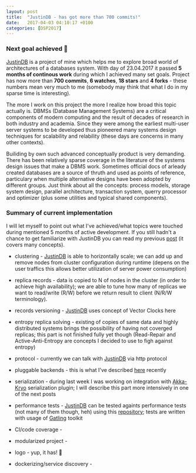 ```yaml
---
layout: post
title:  "JustinDB - has got more than 700 commits!"
date:   2017-04-03 04:10:17 +0100
categories: [DSP2017]
---
```


### Next goal achieved 🎉
[JustinDB][justindb] is a project of mine which helps me to explore broad world of architectures of a databases system. With day of 23.04.2017 it passed **5 months of continous work** during which I achieved many set goals. Project has now more than **700 commits**, **6 watches**, **18 stars** and **4 forks** - these numbers mean very much to me (somebody may think that what I do in my sparse time is interesting).

The more I work on this project the more I realize how broad this topic actually is. DBMSs (Database Management Systems) are a critical components of modern computing and the result of decades of research in both industry and academia. Since they were among the earliest multi-user server systems to be developed thus pioneered many systems design techniques for scalability and relability (these days are concerns in many other contexts).

Builiding by own such advanced conceptually product is very demanding. There has been relatively sparse coverage in the literature of the systems design issues that make a DBMS work. Sometimes official docs of arleady created databases are a source of thruth and used as points of reference, particulary when multiple alternative designs have been adopted by different groups. Just think about all the concepts: process models, storage system design, parallel architecture, transaction system, querry processor and optimizer (plus some utilities and typical shared components).


### Summary of current implementation

I will let myself to point out what I've achieved/what topics were touched during mentioned 5 months of active development.
If you still hadn't a chance to get familiarize with JustinDB you can read my previous [post][justindb-reactive-database] (it covers many concepts).

* clustering - [JustinDB][justindb] is able to horizontally scale; we can add up and remove nodes from cluster configuration during runtime (depens on the user traffics this allows better utilization of server power consumption)

* replica records - data is copied to N of nodes in the cluster (in order to achieve high availability); we are able to tune how many of replicas we want to read/write (R/W) before we return result to client (N/R/W terminology).

* records versioning - [JustinDB][justindb] uses concept of Vector Clocks here

* entropy replica solving - existing of copies of same data and highly distributed systems brings the possibility of having not coverged replicas; this part is not finished fully yet though (Read-Repair and Active-Anti-Entropy are concepts I decided to use to figh against entropy)

* protocol - currently we can talk with [JustinDB][justindb] via http protocol

* pluggable backends - this is what I've described [here][justindb-pluggable-backends] recently

* serialization - during last week I was working on integration with [Akka-Kryo][akka-kryo] serialization plugin; I will describe this part more intensively in one of the next posts

* performance tests - [JustinDB][justindb] can be tested againts performance tests (not many of them though, heh) using this [repository][justindb-performance-tests]; tests are written with usage of [Gatling][gatling] toolkit

* CI/code coverage -

* modularized project -

* logo - yup, it has! 💖

* dockerizing/service discovery -

[justindb]: https://github.com/speedcom/JustinDB
[justindb-reactive-database]: http://speedcom.github.io/dsp2017/2017/03/14/justindb-modern-reactive-nosql-database.html
[justindb-pluggable-backends]: http://speedcom.github.io/dsp2017/2017/03/24/justindb-support-for-pluggable-persistent-and-in-memory-storage-engines.html
[akka-kryo]: https://github.com/romix/akka-kryo-serialization
[gatling]: http://gatling.io/
[justindb-performance-tests]: https://github.com/justin-db/JustinDB-load-testing